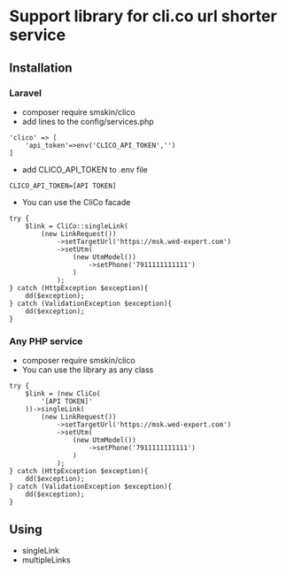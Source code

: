 # Support library for cli.co url shorter service

## Installation
### Laravel
- composer require smskin/clico
- add lines to the config/services.php
~~~
'clico' => [
    'api_token'=>env('CLICO_API_TOKEN','')
]
~~~
- add CLICO_API_TOKEN to .env file
~~~
CLICO_API_TOKEN=[API TOKEN]
~~~
- You can use the CliCo facade
~~~
try {
    $link = CliCo::singleLink(
	    (new LinkRequest())
            ->setTargetUrl('https://msk.wed-expert.com')
            ->setUtm(
                (new UtmModel())
                    ->setPhone('7911111111111')
                )
            );
} catch (HttpException $exception){
	dd($exception);
} catch (ValidationException $exception){
    dd($exception);
}
~~~
### Any PHP service
- composer require smskin/clico
- You can use the library as any class
~~~
try {
    $link = (new CliCo(
        '[API TOKEN]'
    ))->singleLink(
        (new LinkRequest())
            ->setTargetUrl('https://msk.wed-expert.com')
            ->setUtm(
                (new UtmModel())
                    ->setPhone('7911111111111')
                )
            );
} catch (HttpException $exception){
    dd($exception);
} catch (ValidationException $exception){
    dd($exception);
}
~~~
## Using
- singleLink
- multipleLinks
